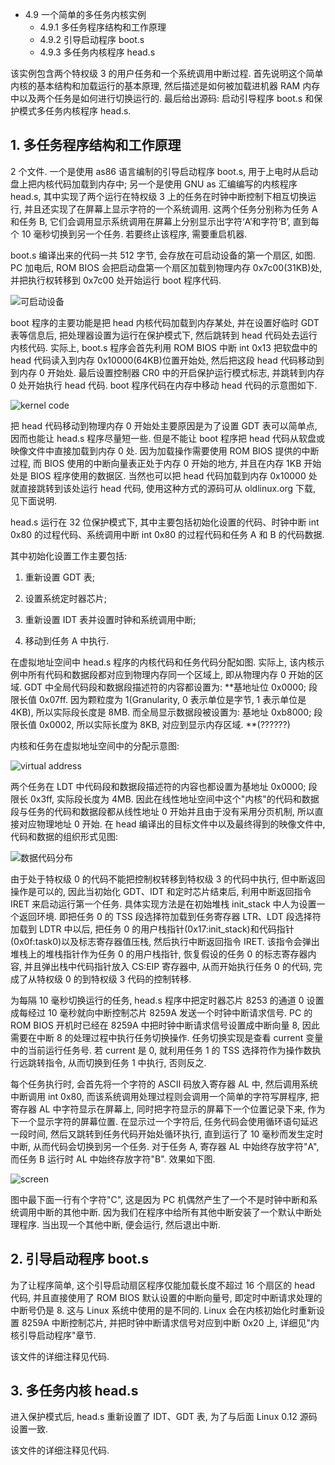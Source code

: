 - 4.9 一个简单的多任务内核实例
    - 4.9.1 多任务程序结构和工作原理
    - 4.9.2 引导启动程序 boot.s
    - 4.9.3 多任务内核程序 head.s

该实例包含两个特权级 3 的用户任务和一个系统调用中断过程. 首先说明这个简单内核的基本结构和加载运行的基本原理, 然后描述是如何被加载进机器 RAM 内存中以及两个任务是如何进行切换运行的. 最后给出源码: 启动引导程序 boot.s 和保护模式多任务内核程序 head.s.

## 1. 多任务程序结构和工作原理

2 个文件. 一个是使用 as86 语言编制的引导启动程序 boot.s, 用于上电时从启动盘上把内核代码加载到内存中; 另一个是使用 GNU as 汇编编写的内核程序 head.s, 其中实现了两个运行在特权级 3 上的任务在时钟中断控制下相互切换运行, 并且还实现了在屏幕上显示字符的一个系统调用. 这两个任务分别称为任务 A 和任务 B, 它们会调用显示系统调用在屏幕上分别显示出字符‘A’和字符‘B’, 直到每个 10 毫秒切换到另一个任务. 若要终止该程序, 需要重启机器.

boot.s 编译出来的代码一共 512 字节, 会存放在可启动设备的第一个扇区, 如图. PC 加电后, ROM BIOS 会把启动盘第一个扇区加载到物理内存 0x7c00(31KB)处, 并把执行权转移到 0x7c00 处开始运行 boot 程序代码.

![可启动设备](images/34.png)

boot 程序的主要功能是把 head 内核代码加载到内存某处, 并在设置好临时 GDT 表等信息后, 把处理器设置为运行在保护模式下, 然后跳转到 head 代码处去运行内核代码. 实际上, boot.s 程序会首先利用 ROM BIOS 中断 int 0x13 把软盘中的 head 代码读入到内存 0x10000(64KB)位置开始处, 然后把这段 head 代码移动到到内存 0 开始处. 最后设置控制器 CR0 中的开启保护运行模式标志, 并跳转到内存 0 处开始执行 head 代码. boot 程序代码在内存中移动 head 代码的示意图如下.

![kernel code](images/35.png)

把 head 代码移动到物理内存 0 开始处主要原因是为了设置 GDT 表可以简单点, 因而也能让 head.s 程序尽量短一些. 但是不能让 boot 程序把 head 代码从软盘或映像文件中直接加载到内存 0 处. 因为加载操作需要使用 ROM BIOS 提供的中断过程, 而 BIOS 使用的中断向量表正处于内存 0 开始的地方, 并且在内存 1KB 开始处是 BIOS 程序使用的数据区. 当然也可以把 head 代码加载到内存 0x10000 处就直接跳转到该处运行 head 代码, 使用这种方式的源码可从 oldlinux.org 下载, 见下面说明.

head.s 运行在 32 位保护模式下, 其中主要包括初始化设置的代码、时钟中断 int 0x80 的过程代码、系统调用中断 int 0x80 的过程代码和任务 A 和 B 的代码数据.

其中初始化设置工作主要包括:

1. 重新设置 GDT 表;

2. 设置系统定时器芯片;

3. 重新设置 IDT 表并设置时钟和系统调用中断;

4. 移动到任务 A 中执行.

在虚拟地址空间中 head.s 程序的内核代码和任务代码分配如图. 实际上, 该内核示例中所有代码和数据段都对应到物理内存同一个区域上, 即从物理内存 0 开始的区域. GDT 中全局代码段和数据段描述符的内容都设置为: **基地址位 0x0000; 段限长值 0x07ff. 因为颗粒度为 1(Granularity, 0 表示单位是字节, 1 表示单位是 4KB), 所以实际段长度是 8MB. 而全局显示数据段被设置为: 基地址 0xb8000; 段限长值 0x0002, 所以实际长度为 8KB, 对应到显示内存区域. **(??????)

内核和任务在虚拟地址空间中的分配示意图:

![virtual address](images/36.png)

两个任务在 LDT 中代码段和数据段描述符的内容也都设置为基地址 0x0000; 段限长 0x3ff, 实际段长度为 4MB. 因此在线性地址空间中这个"内核"的代码和数据段与任务的代码和数据段都从线性地址 0 开始并且由于没有采用分页机制, 所以直接对应物理地址 0 开始. 在 head 编译出的目标文件中以及最终得到的映像文件中, 代码和数据的组织形式见图:

![数据代码分布](images/37.png)

由于处于特权级 0 的代码不能把控制权转移到特权级 3 的代码中执行, 但中断返回操作是可以的, 因此当初始化 GDT、IDT 和定时芯片结束后, 利用中断返回指令 IRET 来启动运行第一个任务. 具体实现方法是在初始堆栈 init\_stack 中人为设置一个返回环境. 即把任务 0 的 TSS 段选择符加载到任务寄存器 LTR、LDT 段选择符加载到 LDTR 中以后, 把任务 0 的用户栈指针(0x17:init\_stack)和代码指针(0x0f:task0)以及标志寄存器值压栈, 然后执行中断返回指令 IRET. 该指令会弹出堆栈上的堆栈指针作为任务 0 的用户栈指针, 恢复假设的任务 0 的标志寄存器内容, 并且弹出栈中代码指针放入 CS:EIP 寄存器中, 从而开始执行任务 0 的代码, 完成了从特权级 0 的到特权级 3 代码的控制转移.

为每隔 10 毫秒切换运行的任务, head.s 程序中把定时器芯片 8253 的通道 0 设置成每经过 10 毫秒就向中断控制芯片 8259A 发送一个时钟中断请求信号. PC 的 ROM BIOS 开机时已经在 8259A 中把时钟中断请求信号设置成中断向量 8, 因此需要在中断 8 的处理过程中执行任务切换操作. 任务切换实现是查看 current 变量中的当前运行任务号. 若 current 是 0, 就利用任务 1 的 TSS 选择符作为操作数执行远跳转指令, 从而切换到任务 1 中执行, 否则反之.

每个任务执行时, 会首先将一个字符的 ASCII 码放入寄存器 AL 中, 然后调用系统中断调用 int 0x80, 而该系统调用处理过程则会调用一个简单的字符写屏程序, 把寄存器 AL 中字符显示在屏幕上, 同时把字符显示的屏幕下一个位置记录下来, 作为下一个显示字符的屏幕位置. 在显示过一个字符后, 任务代码会使用循环语句延迟一段时间, 然后又跳转到任务代码开始处循环执行, 直到运行了 10 毫秒而发生定时中断, 从而代码会切换到另一个任务. 对于任务 A, 寄存器 AL 中始终存放字符"A", 而任务 B 运行时 AL 中始终存放字符"B". 效果如下图.

![screen](images/38.png)

图中最下面一行有个字符"C", 这是因为 PC 机偶然产生了一个不是时钟中断和系统调用中断的其他中断. 因为我们在程序中给所有其他中断安装了一个默认中断处理程序. 当出现一个其他中断, 便会运行, 然后退出中断.

## 2. 引导启动程序 boot.s

为了让程序简单, 这个引导启动扇区程序仅能加载长度不超过 16 个扇区的 head 代码, 并且直接使用了 ROM BIOS 默认设置的中断向量号, 即定时中断请求处理的中断号仍是 8. 这与 Linux 系统中使用的是不同的. Linux 会在内核初始化时重新设置 8259A 中断控制芯片, 并把时钟中断请求信号对应到中断 0x20 上, 详细见"内核引导启动程序"章节.

该文件的详细注释见代码.

## 3. 多任务内核 head.s

进入保护模式后, head.s 重新设置了 IDT、GDT 表, 为了与后面 Linux 0.12 源码设置一致.

该文件的详细注释见代码.